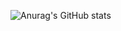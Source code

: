 ![Anurag's GitHub stats](https://github-readme-stats.vercel.app/api?username=ryanpalesano&theme=calm)
